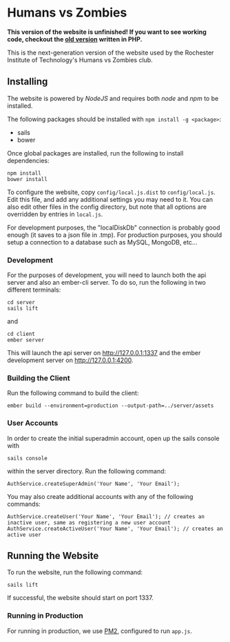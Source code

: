 # Humans vs Zombies

__This version of the website is unfinished! If you want to see working code,
checkout the [old version](https://github.com/redxdev/hvzsite) written in
PHP.__

This is the next-generation version of the website used by the Rochester
Institute of Technology's Humans vs Zombies club.

## Installing

The website is powered by _NodeJS_ and requires both _node_ and _npm_ to be
installed.

The following packages should be installed with `npm install -g <package>`:

  - sails
  - bower

Once global packages are installed, run the following to install dependencies:

    npm install
    bower install

To configure the website, copy `config/local.js.dist` to `config/local.js`.
Edit this file, and add any additional settings you may need to it. You can
also edit other files in the config directory, but note that all options
are overridden by entries in `local.js`.

For development purposes, the "localDiskDb" connection is probably good
enough (it saves to a json file in .tmp). For production purposes, you should
setup a connection to a database such as MySQL, MongoDB, etc...

### Development

For the purposes of development, you will need to launch both the api server and also an ember-cli server. To do so,
run the following in two different terminals:

    cd server
    sails lift
    
and

    cd client
    ember server
    
This will launch the api server on http://127.0.0.1:1337 and the ember development server on http://127.0.0.1:4200.

### Building the Client

Run the following command to build the client:

    ember build --environment=production --output-path=../server/assets

### User Accounts

In order to create the initial superadmin account, open up the sails console with

    sails console
    
within the server directory. Run the following command:

    AuthService.createSuperAdmin('Your Name', 'Your Email');

You may also create additional accounts with any of the following commands:

    AuthService.createUser('Your Name', 'Your Email'); // creates an inactive user, same as registering a new user account
    AuthService.createActiveUser('Your Name', 'Your Email'); // creates an active user

## Running the Website

To run the website, run the following command:

    sails lift

If successful, the website should start on port 1337.

### Running in Production

For running in production, we use [PM2](http://pm2.keymetrics.io/), configured
to run `app.js`.
